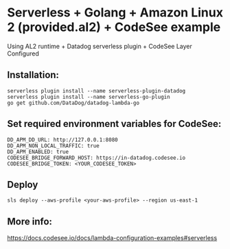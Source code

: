 # Serverless + Golang + Amazon Linux 2 (provided.al2) + CodeSee example

Using AL2 runtime + Datadog serverless plugin + CodeSee Layer Configured

## Installation:

```
serverless plugin install --name serverless-plugin-datadog
serverless plugin install --name serverless-go-plugin
go get github.com/DataDog/datadog-lambda-go
```

## Set required environment variables for CodeSee:

```
DD_APM_DD_URL: http://127.0.0.1:8080
DD_APM_NON_LOCAL_TRAFFIC: true
DD_APM_ENABLED: true
CODESEE_BRIDGE_FORWARD_HOST: https://in-datadog.codesee.io
CODESEE_BRIDGE_TOKEN: <YOUR_CODESEE_TOKEN>
```

## Deploy
```
sls deploy --aws-profile <your-aws-profile> --region us-east-1
```

## More info:

https://docs.codesee.io/docs/lambda-configuration-examples#serverless
